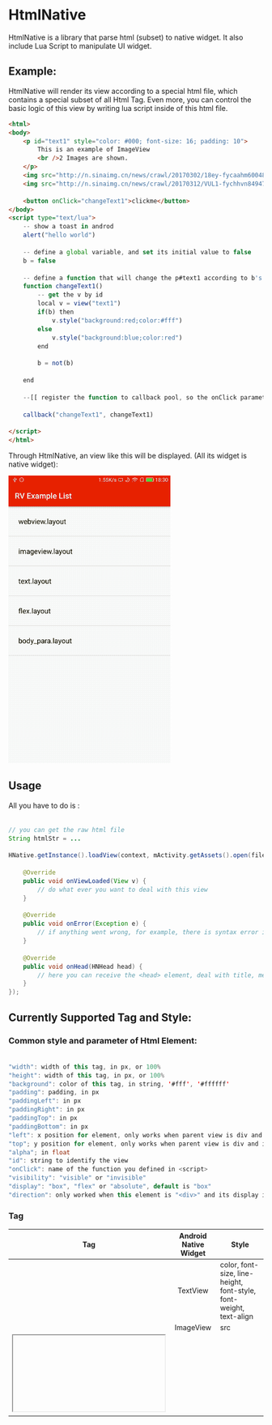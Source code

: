 HtmlNative
========

HtmlNative is a library that parse html (subset) to native widget. It also include Lua Script to manipulate UI widget.

## Example:

HtmlNative will render its view according to a special html file, which contains a special subset of all Html Tag. Even more, you can control the basic logic of this view by writing lua script inside of this html file.

```html
<html>
<body>
    <p id="text1" style="color: #000; font-size: 16; padding: 10">
        This is an example of ImageView
        <br />2 Images are shown.
    </p>
    <img src="http://n.sinaimg.cn/news/crawl/20170302/18ey-fycaahm6004808.jpg" />
    <img src="http://n.sinaimg.cn/news/crawl/20170312/VUL1-fychhvn8494769.jpg" />

    <button onClick="changeText1">clickme</button>
</body>
<script type="text/lua">
    -- show a toast in androd
    alert("hello world")

    -- define a global variable, and set its initial value to false
    b = false

    -- define a function that will change the p#text1 according to b's value.
    function changeText1()
        -- get the v by id
        local v = view("text1")
        if(b) then
            v.style("background:red;color:#fff")
        else
            v.style("background:blue;color:red")
        end

        b = not(b)

    end

    --[[ register the function to callback pool, so the onClick parameter on p will work.]]

    callback("changeText1", changeText1)

</script>
</html>
```

Through HtmlNative, an view like this will be displayed. (All its widget is native widget):

![screen1](show.gif)

## Usage

All you have to do is :

```java

// you can get the raw html file
String htmlStr = ...

HNative.getInstance().loadView(context, mActivity.getAssets().open(fileName), new HNative.OnHNViewLoaded() {

    @Override
    public void onViewLoaded(View v) {
        // do what ever you want to deal with this view
    }

    @Override
    public void onError(Exception e) {
        // if anything went wrong, for example, there is syntax error in html.
    }

    @Override
    public void onHead(HNHead head) {
        // here you can receive the <head> element, deal with title, meta...
    }
});

```

## Currently Supported Tag and Style:

### Common style and parameter of Html Element:

```java

"width": width of this tag, in px, or 100%
"height": width of this tag, in px, or 100%
"background": color of this tag, in string, '#fff', '#ffffff'
"padding": padding, in px
"paddingLeft": in px
"paddingRight": in px
"paddingTop": in px
"paddingBottom": in px
"left": x position for element, only works when parent view is div and its display is "absolute"
"top"; y position for element, only works when parent view is div and its display is "absolute"
"alpha"; in float
"id": string to identify the view
"onClick": name of the function you defined in <script>
"visibility": "visible" or "invisible"
"display": "box", "flex" or "absolute", default is "box"
"direction": only worked when this element is "<div>" and its display is "flex"

```

### Tag


| Tag        | Android Native Widget           | Style  |
| :-------------: |:-------------:|-----|
| <p>      | TextView | color, font-size, line-height, font-style, font-weight, text-align |
| <img>      | ImageView      |   src |
| <iframe> | WebView      |    src |
| <input> | EditText      | same as p |
| <div> | LinearLayout, FlexBoxLayout | display, direction |
| <a> | TextView with click event      | href, same as p |
| <br/> | \n      |  |

### Lua Api

#### alert(msg)

- msg - string, message to show
- Display a toast in Android with msg.

#### view(id)

- id - string
- Return a view by id, may null.

#### view.style(styleString)

- view - return value of view(id)
- styleString - string, such as "background:#fff"
- change the appearance of a view

#### log(msg)
- msg, msg to show in logcat
- show a log in android Logcat with TAG="HNativeLog"

#### callback(functionName, function)
- functionName, register an function with functionName, then you can invoke it in onClick parameter of an Html Element
- function to run


## Future Plan

1. To support more Html Tag, and more Css style
2. Dose not support <style> element yet, will support in future.
3. Will not support <link> element, if you want use this, WebView may a better choice.
4. To support more API.
4. May support javascript script via using V8 engine.

### License

Copyright 2016 Hsllany. All rights reserved.

    Licensed under the Apache License, Version 2.0 (the "License");
    you may not use this file except in compliance with the License.
    You may obtain a copy of the License at

        http://www.apache.org/licenses/LICENSE-2.0

    Unless required by applicable law or agreed to in writing, software
    distributed under the License is distributed on an "AS IS" BASIS,
    WITHOUT WARRANTIES OR CONDITIONS OF ANY KIND, either express or implied.
    See the License for the specific language governing permissions and
    limitations under the License.

